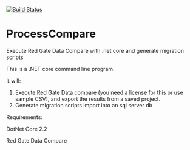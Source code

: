 [![Build Status](https://travis-ci.com/drewtech/ProcessCompare.svg?branch=master)](https://travis-ci.com/drewtech/ProcessCompare)

# ProcessCompare
Execute Red Gate Data Compare with .net core and generate migration scripts

This is a .NET core command line program.

It will:

1.  Execute Red Gate Data compare (you need a license for this or use sample CSV), and export the results from a saved project.
2.  Generate migration scripts import into an sql server db

Requirements:

DotNet Core 2.2

Red Gate Data Compare
